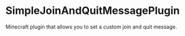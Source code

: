 # SimpleJoinAndQuitMessagePlugin
Minecraft plugin that allows you to set a custom join and quit message. 
